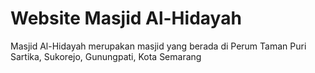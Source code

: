 # Website Masjid Al-Hidayah

Masjid Al-Hidayah merupakan masjid yang berada di Perum Taman Puri Sartika, Sukorejo, Gunungpati, Kota Semarang
